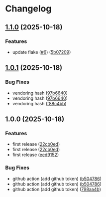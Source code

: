 # Changelog

## [1.1.0](https://github.com/badele/godown/compare/v1.0.1...v1.1.0) (2025-10-18)


### Features

* update flake ([#6](https://github.com/badele/godown/issues/6)) ([5b07209](https://github.com/badele/godown/commit/5b07209332bf5d34eb2223ad2eaf7be375b9336a))

## [1.0.1](https://github.com/badele/godown/compare/v1.0.0...v1.0.1) (2025-10-18)


### Bug Fixes

* vendoring hash ([97b6640](https://github.com/badele/godown/commit/97b6640b456db21f25bea9346f4f9c74896c3865))
* vendoring hash ([97b6640](https://github.com/badele/godown/commit/97b6640b456db21f25bea9346f4f9c74896c3865))
* vendoring hash ([f88c4bb](https://github.com/badele/godown/commit/f88c4bbb76ed83fc91d0b62fc9717cb0e1340b48))

## 1.0.0 (2025-10-18)


### Features

* first release ([22cb0ed](https://github.com/badele/godown/commit/22cb0ed0a1c1bc4650327818ee47a9296e9832c9))
* first release ([22cb0ed](https://github.com/badele/godown/commit/22cb0ed0a1c1bc4650327818ee47a9296e9832c9))
* first release ([eed9152](https://github.com/badele/godown/commit/eed91528ee7848f582981d18b576e1c2226347c0))


### Bug Fixes

* github action (add github token) ([b504786](https://github.com/badele/godown/commit/b504786e2014a31ec2295a1361b12061b4043ead))
* github action (add github token) ([b504786](https://github.com/badele/godown/commit/b504786e2014a31ec2295a1361b12061b4043ead))
* github action (add github token) ([798aa4b](https://github.com/badele/godown/commit/798aa4b58e2de26c70b851dca3ce0697c8dd360f))
